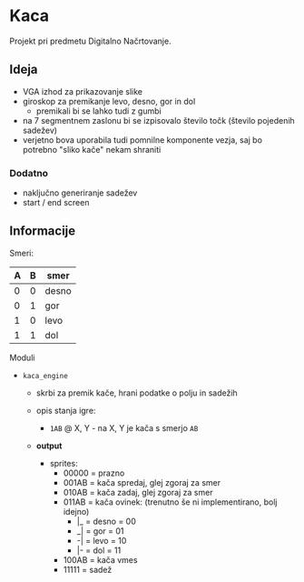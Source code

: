 # Kaca

Projekt pri predmetu Digitalno Načrtovanje.

## Ideja

* VGA izhod za prikazovanje slike
* giroskop za premikanje levo, desno, gor in dol
    * premikali bi se lahko tudi z gumbi
* na 7 segmentnem zaslonu bi se izpisovalo število točk (število pojedenih sadežev)
* verjetno bova uporabila tudi pomnilne komponente vezja, saj bo potrebno "sliko kače" nekam shraniti

### Dodatno

* naključno generiranje sadežev
* start / end screen


## Informacije

Smeri:

| A   | B   | smer  |
| --- | --- | ----- |
| 0   | 0   | desno |
| 0   | 1   | gor   |
| 1   | 0   | levo  |
| 1   | 1   | dol   |

Moduli
* `kaca_engine`
  * skrbi za premik kače, hrani podatke o polju in sadežih
  * opis stanja igre:
    * `1AB` @ X, Y - na X, Y je kača s smerjo `AB`

  * __output__ 
    * sprites:
      * 00000 = prazno
      * 001AB = kača spredaj, glej zgoraj za smer
      * 010AB = kača zadaj, glej zgoraj za smer
      * 011AB = kača ovinek: (trenutno še ni implementirano, bolj idejno)
        * |_ = desno = 00
        * _| = gor   = 01
        * -| = levo  = 10
        * |- = dol   = 11
      * 100AB = kača vmes
      * 11111 = sadež
